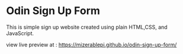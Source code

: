# Odin Sign Up Form

This is simple sign up website created using plain HTML,CSS, and JavaScript.

view live preview at : https://mizerablepi.github.io/odin-sign-up-form/
